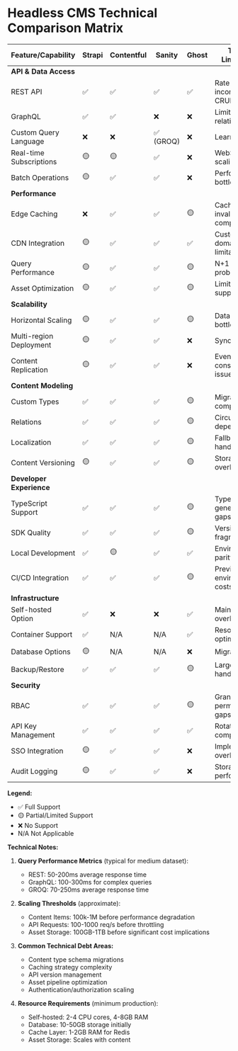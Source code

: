 # Headless CMS Technical Comparison Matrix

| Feature/Capability              | Strapi | Contentful | Sanity | Ghost | Typical Limitations |
|--------------------------------|--------|------------|---------|-------|-------------------|
| **API & Data Access** |
| REST API                        | ✅     | ✅         | ✅      | ✅    | Rate limiting, incomplete CRUD |
| GraphQL                         | ✅     | ✅         | ❌      | ❌    | Limited relations depth |
| Custom Query Language           | ❌     | ❌         | ✅ (GROQ)| ❌    | Learning curve |
| Real-time Subscriptions         | 🟡     | 🟡         | ✅      | ❌    | WebSocket scaling issues |
| Batch Operations               | 🟡     | ✅         | ✅      | ❌    | Performance bottlenecks |
| **Performance** |
| Edge Caching                    | ❌     | ✅         | ✅      | 🟡    | Cache invalidation complexity |
| CDN Integration                 | 🟡     | ✅         | ✅      | ✅    | Custom domain limitations |
| Query Performance              | 🟡     | ✅         | ✅      | 🟡    | N+1 query problems |
| Asset Optimization             | 🟡     | ✅         | ✅      | 🟡    | Limited format support |
| **Scalability** |
| Horizontal Scaling             | 🟡     | ✅         | ✅      | 🟡    | Database bottlenecks |
| Multi-region Deployment        | 🟡     | ✅         | ✅      | ❌    | Sync latency |
| Content Replication            | 🟡     | ✅         | ✅      | ❌    | Eventual consistency issues |
| **Content Modeling** |
| Custom Types                    | ✅     | ✅         | ✅      | 🟡    | Migration complexity |
| Relations                       | ✅     | ✅         | ✅      | 🟡    | Circular dependencies |
| Localization                    | ✅     | ✅         | ✅      | 🟡    | Fallback handling |
| Content Versioning             | 🟡     | ✅         | ✅      | 🟡    | Storage overhead |
| **Developer Experience** |
| TypeScript Support             | ✅     | ✅         | ✅      | 🟡    | Type generation gaps |
| SDK Quality                    | ✅     | ✅         | ✅      | 🟡    | Version fragmentation |
| Local Development              | ✅     | 🟡         | ✅      | ✅    | Environment parity |
| CI/CD Integration              | ✅     | ✅         | ✅      | 🟡    | Preview environment costs |
| **Infrastructure** |
| Self-hosted Option             | ✅     | ❌         | ❌      | ✅    | Maintenance overhead |
| Container Support              | ✅     | N/A        | N/A     | ✅    | Resource optimization |
| Database Options               | 🟡     | N/A        | N/A     | ❌    | Migration tools |
| Backup/Restore                 | ✅     | ✅         | ✅      | 🟡    | Large dataset handling |
| **Security** |
| RBAC                           | ✅     | ✅         | ✅      | 🟡    | Granular permission gaps |
| API Key Management             | ✅     | ✅         | ✅      | ✅    | Rotation complexity |
| SSO Integration                | 🟡     | ✅         | ✅      | ❌    | Implementation overhead |
| Audit Logging                  | 🟡     | ✅         | ✅      | ❌    | Storage/query performance |

**Legend:**
- ✅ Full Support
- 🟡 Partial/Limited Support
- ❌ No Support
- N/A Not Applicable

**Technical Notes:**

1. **Query Performance Metrics** (typical for medium dataset):
   - REST: 50-200ms average response time
   - GraphQL: 100-300ms for complex queries
   - GROQ: 70-250ms average response time

2. **Scaling Thresholds** (approximate):
   - Content Items: 100k-1M before performance degradation
   - API Requests: 100-1000 req/s before throttling
   - Asset Storage: 100GB-1TB before significant cost implications

3. **Common Technical Debt Areas:**
   - Content type schema migrations
   - Caching strategy complexity
   - API version management
   - Asset pipeline optimization
   - Authentication/authorization scaling

4. **Resource Requirements** (minimum production):
   - Self-hosted: 2-4 CPU cores, 4-8GB RAM
   - Database: 10-50GB storage initially
   - Cache Layer: 1-2GB RAM for Redis
   - Asset Storage: Scales with content
